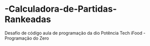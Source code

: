 # -Calculadora-de-Partidas-Rankeadas
Desafio de código aula de programação da dio Potência Tech iFood - Programação do Zero
